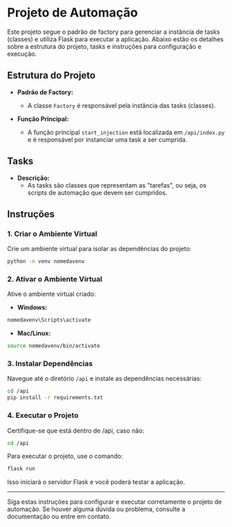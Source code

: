 # Projeto de Automação

Este projeto segue o padrão de factory para gerenciar a instância de tasks (classes) e utiliza Flask para executar a aplicação. Abaixo estão os detalhes sobre a estrutura do projeto, tasks e instruções para configuração e execução.

## Estrutura do Projeto

- **Padrão de Factory:** 
  - A classe `Factory` é responsável pela instância das tasks (classes).
  
- **Função Principal:**
  - A função principal `start_injection` está localizada em `/api/index.py` e é responsável por instanciar uma task a ser cumprida.

## Tasks

- **Descrição:**
  - As tasks são classes que representam as "tarefas", ou seja, os scripts de automação que devem ser cumpridos.

## Instruções

### 1. Criar o Ambiente Virtual

Crie um ambiente virtual para isolar as dependências do projeto:

```sh
python -m venv nomedavenv
```

### 2. Ativar o Ambiente Virtual

Ative o ambiente virtual criado:

- **Windows:**

```sh
nomedavenv\Scripts\activate
```

- **Mac/Linux:**

```sh
source nomedavenv/bin/activate
```

### 3. Instalar Dependências

Navegue até o diretório `/api` e instale as dependências necessárias:

```sh
cd /api
pip install -r requirements.txt
```

### 4. Executar o Projeto

Certifique-se que está dentro de /api, caso não:

```sh
cd /api
```

Para executar o projeto, use o comando:

```sh
flask run
```

Isso iniciará o servidor Flask e você poderá testar a aplicação.

---

Siga estas instruções para configurar e executar corretamente o projeto de automação. Se houver alguma dúvida ou problema, consulte a documentação ou entre em contato.